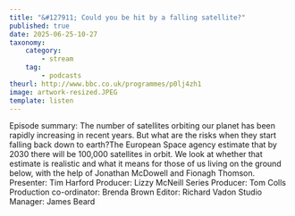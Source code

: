 ```yaml
---
title: "&#127911; Could you be hit by a falling satellite?"
published: true
date: 2025-06-25-10-27
taxonomy:
    category:
        - stream
    tag:
        - podcasts
theurl: http://www.bbc.co.uk/programmes/p0lj4zh1
image: artwork-resized.JPEG
template: listen
---
```


Episode summary: The number of satellites orbiting our planet has been rapidly increasing in recent years. But what are the risks when they start falling back down to earth?The European Space agency estimate that by 2030 there will be 100,000 satellites in orbit. We look at whether that estimate is realistic and what it means for those of us living on the ground below, with the help of Jonathan McDowell and Fionagh Thomson. Presenter: Tim Harford Producer: Lizzy McNeill Series Producer: Tom Colls Production co-ordinator: Brenda Brown Editor: Richard Vadon Studio Manager: James Beard
